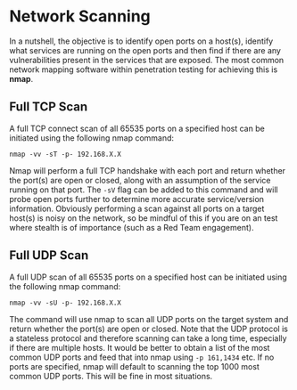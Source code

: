 # Network Scanning

In a nutshell, the objective is to identify open ports on a host(s), identify what services are running on the open ports and then find if there are any vulnerabilities present in the services that are exposed.  The most common network mapping software within penetration testing for achieving this is **nmap**.  

## Full TCP Scan

A full TCP connect scan of all 65535 ports on a specified host can be initiated using the following nmap command:

`nmap -vv -sT -p- 192.168.X.X`

Nmap will perform a full TCP handshake with each port and return whether the port(s) are open or closed, along with an assumption of the service running on that port.  The `-sV` flag can be added to this command and will probe open ports further to determine more accurate service/version information. Obviously performing a scan against all ports on a target host(s) is noisy on the network, so be mindful of this if you are on an test where stealth is of importance (such as a Red Team engagement).

## Full UDP Scan

A full UDP scan of all 65535 ports on a specified host can be initiated using the following nmap command:

`nmap -vv -sU -p- 192.168.X.X`

The command will use nmap to scan all UDP ports on the target system and return whether the port(s) are open or closed.  Note that the UDP protocol is a stateless protocol and therefore scanning can take a long time, especially if there are multiple hosts.  It would be better to obtain a list of the most common UDP ports and feed that into nmap using `-p 161,1434` etc. If no ports are specified, nmap will default to scanning the top 1000 most common UDP ports.  This will be fine in most situations.

